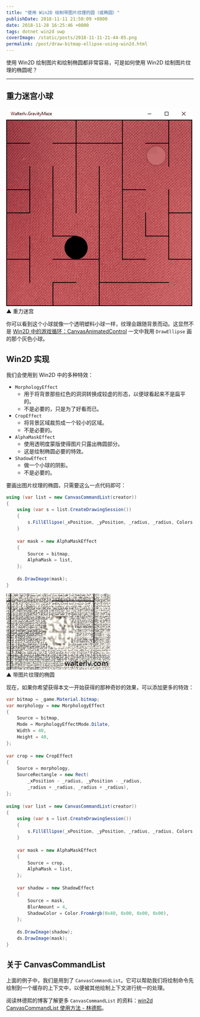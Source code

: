 ```yaml
---
title: "使用 Win2D 绘制带图片纹理的圆（或椭圆）"
publishDate: 2018-11-11 21:50:09 +0800
date: 2018-11-28 16:25:46 +0800
tags: dotnet win2d uwp
coverImage: /static/posts/2018-11-11-21-44-05.png
permalink: /post/draw-bitmap-ellipse-using-win2d.html
---
```


使用 Win2D 绘制图片和绘制椭圆都非常容易，可是如何使用 Win2D 绘制图片纹理的椭圆呢？

---

<div id="toc"></div>

## 重力迷宫小球

![重力迷宫](/static/posts/2018-11-11-walterlv-gravity-maze.gif)  
▲ 重力迷宫

你可以看到这个小球就像一个透明塑料小球一样，纹理会跟随背景而动。这显然不是 [Win2D 中的游戏循环：CanvasAnimatedControl](/post/game-loop-of-win2d-canvas-animated-control) 一文中我用 `DrawEllipse` 画的那个灰色小球。

## Win2D 实现

我们会使用到 Win2D 中的多种特效：

- `MorphologyEffect`
    - 用于将背景那些红色的洞洞转换成较虚的形态，以便球看起来不是扁平的。
    - 不是必要的，只是为了好看而已。
- `CropEffect`
    - 将背景区域裁剪成一个较小的区域。
    - 不是必要的。
- `AlphaMaskEffect`
    - 使用透明度蒙版使得图片只露出椭圆部分。
    - 这是绘制椭圆必要的特效。
- `ShadowEffect`
    - 做一个小球的阴影。
    - 不是必要的。

要画出图片纹理的椭圆，只需要这么一点代码即可：

```csharp
using (var list = new CanvasCommandList(creator))
{
    using (var s = list.CreateDrawingSession())
    {
        s.FillEllipse(_xPosition, _yPosition, _radius, _radius, Colors.Black);
    }

    var mask = new AlphaMaskEffect
    {
        Source = bitmap,
        AlphaMask = list,
    };

    ds.DrawImage(mask);
}
```

![带图片纹理的椭圆](/static/posts/2018-11-11-21-44-05.png)  
▲ 带图片纹理的椭圆

现在，如果你希望获得本文一开始获得的那种奇妙的效果，可以添加更多的特效：

```csharp
var bitmap = _game.Material.bitmap;
var morphology = new MorphologyEffect
{
    Source = bitmap,
    Mode = MorphologyEffectMode.Dilate,
    Width = 40,
    Height = 40,
};

var crop = new CropEffect
{
    Source = morphology,
    SourceRectangle = new Rect(
        _xPosition - _radius, _yPosition - _radius,
        _radius + _radius, _radius + _radius),
};

using (var list = new CanvasCommandList(creator))
{
    using (var s = list.CreateDrawingSession())
    {
        s.FillEllipse(_xPosition, _yPosition, _radius, _radius, Colors.Black);
    }

    var mask = new AlphaMaskEffect
    {
        Source = crop,
        AlphaMask = list,
    };

    var shadow = new ShadowEffect
    {
        Source = mask,
        BlurAmount = 4,
        ShadowColor = Color.FromArgb(0x40, 0x00, 0x00, 0x00),
    };

    ds.DrawImage(shadow);
    ds.DrawImage(mask);
}
```

## 关于 CanvasCommandList

上面的例子中，我们是用到了 `CanvasCommandList`。它可以帮助我们将绘制命令先绘制到一个缓存的上下文中，以便被其他绘制上下文进行统一的处理。

阅读林德熙的博客了解更多 `CanvasCommandList` 的资料：[win2d CanvasCommandList 使用方法 - 林德熙](https://blog.lindexi.com/post/win2d-CanvasCommandList-%E4%BD%BF%E7%94%A8%E6%96%B9%E6%B3%95.html)。


